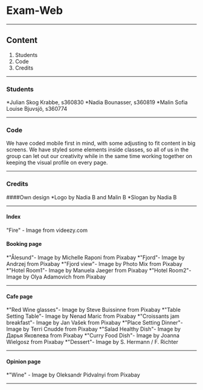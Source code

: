 # Exam-Web
***
## Content
1. Students
2. Code
3. Credits
***
### Students
*Julian Skog Krabbe, s360830
*Nadia Bounasser, s360819
*Malin Sofia Louise Bjuvsjö, s360774
***
### Code
We have coded mobile first in mind, with some adjusting to fit content in big screens.
We have styled some elements inside classes, so all of us in the group can let out our creativity while in the same time working together on keeping the visual profile on every page.
***
### Credits
####Own design
*Logo by Nadia B and Malin B
*Slogan by Nadia B
***
#### Index
"Fire" - Image from videezy.com
#### Booking page
*"Ålesund"- Image by Michelle Raponi from Pixabay
*"Fjord"- Image by Andrzej from Pixabay
*"Fjord view"- Image by Photo Mix from Pixabay
*"Hotel Room1"- Image by Manuela Jaeger from Pixabay
*"Hotel Room2"- Image by Olya Adamovich from Pixabay
***
#### Cafe page
*"Red Wine glasses"- Image by Steve Buissinne from Pixabay
*"Table Setting Table"- Image by Nenad Maric from Pixabay
*"Croissants jam breakfast"- Image by Jan Vašek from Pixabay
*"Place Setting Dinner"- Image by Terri Cnudde from Pixabay
*"Salad Healthy Dish"- Image by Дарья Яковлева from Pixabay
*"Curry Food Dish"- Image by Joanna Wielgosz from Pixabay
*"Dessert"- Image by S. Hermann / F. Richter
***
#### Opinion page
*"Wine" - Image by Oleksandr Pidvalnyi from Pixabay
***
